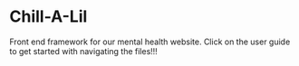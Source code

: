 # Chill-A-Lil
 Front end framework for our mental health website. Click on the user guide to get started with navigating the files!!!

